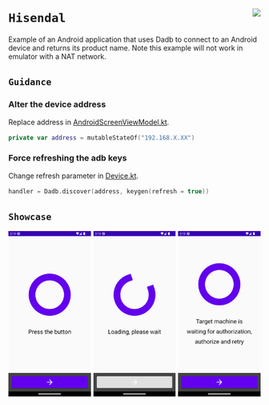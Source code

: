 <div>
<img align="right" src="https://uploads-ssl.webflow.com/5c14e387dab576fe667689cf/61e11d430afb112ea33c3aa5_Button-1-p-800.png" height="40"/>
<h1><code>Hisendal</code></h1>
</div>

Example of an Android application that uses Dadb to connect to an Android device and returns its product name.
Note this example will not work in emulator with a NAT network.

<h2><code>Guidance</code></h2>

### Alter the device address

Replace address in [AndroidScreenViewModel.kt](app/src/main/java/com/example/hisendal/AndroidScreenViewModel.kt).

```kotlin
private var address = mutableStateOf("192.168.X.XX")
```

### Force refreshing the adb keys

Change refresh parameter in [Device.kt](app/src/main/java/com/example/hisendal/Device.kt).

```kotlin
handler = Dadb.discover(address, keygen(refresh = true))
```

<h2><code>Showcase</code></h2>

<a href="assets/img1.png"><img src="assets/img1.png" width="32.666%"/></a><a><img src="assets/none.png" width="1%"/></a><a href="assets/img2.png"><img src="assets/img2.png" width="32.666%"/></a><a><img src="assets/none.png" width="1%"/></a><a href="assets/img3.png"><img src="assets/img3.png" width="32.666%"/></a>
